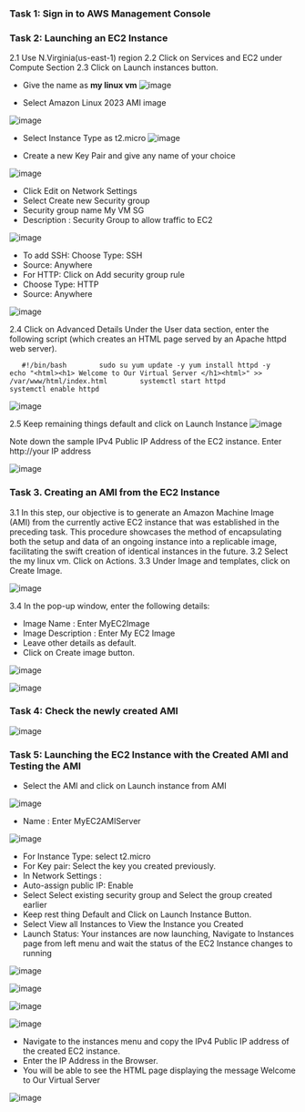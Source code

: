 ### Task 1: Sign in to AWS Management Console

### Task 2: Launching an EC2 Instance
2.1 Use N.Virginia(us-east-1) region
2.2 Click on Services and EC2 under Compute Section
2.3 Click on Launch instances button.
* Give the name as **my linux vm**
![image](https://github.com/Asma09Akram/AWS-AMI-Creation/assets/124654068/3e56b941-c6b2-4a68-9fe1-dbb18cb2d2b8)


* Select Amazon Linux 2023 AMI image
    
![image](https://github.com/Asma09Akram/AWS-AMI-Creation/assets/124654068/150f1db0-0fc3-4331-9c0c-4bb85a0009dc)


* Select Instance Type as t2.micro
  ![image](https://github.com/Asma09Akram/AWS-AMI-Creation/assets/124654068/5be64b5d-8da0-40e9-be7d-2d3dbd061e62)

* Create a new Key Pair and give any name of your choice    
    
![image](https://github.com/Asma09Akram/AWS-AMI-Creation/assets/124654068/61e11e3f-b335-4066-9287-8584baf7c9ab)


* Click Edit on Network Settings
* Select Create new Security group
* Security group name My VM SG
* Description : Security Group to allow traffic to EC2
    
![image](https://github.com/Asma09Akram/AWS-AMI-Creation/assets/124654068/5234ea1a-1bcc-4f11-ae5f-bf9656f1d7a5)


* To add SSH: Choose Type: SSH
* Source: Anywhere
* For HTTP: Click on Add security group rule
* Choose Type: HTTP 
* Source: Anywhere
    
![image](https://github.com/Asma09Akram/AWS-AMI-Creation/assets/124654068/be06884d-6e00-4922-aaec-b8f6ab4a5a4b)


2.4 Click on Advanced Details Under the User data section, enter the following script (which creates an HTML page served by an Apache httpd web server).

`    #!/bin/bash       
sudo su
yum update -y
yum install httpd -y                
echo "<html><h1> Welcome to Our Virtual Server </h1><html>" >> /var/www/html/index.html       
systemctl start httpd               
systemctl enable httpd		`

![image](https://github.com/Asma09Akram/AWS-AMI-Creation/assets/124654068/1cd2251e-d31d-48e8-b079-5ca513f44f7e)


2.5 Keep remaining things default and click on Launch Instance
![image](https://github.com/Asma09Akram/AWS-AMI-Creation/assets/124654068/b61deaf1-2b73-4060-872c-ea5c7ff6ac62)


Note down the sample IPv4 Public IP Address of the EC2 instance. 
Enter http://your IP address

![image](https://github.com/Asma09Akram/AWS-AMI-Creation/assets/124654068/ce7ad363-7e88-4d76-8ae8-b8546944e9ce)


### Task 3. Creating an AMI from the EC2 Instance
3.1 In this step, our objective is to generate an Amazon Machine Image (AMI) from the currently active EC2 instance that was established in the preceding task. This procedure showcases the method of encapsulating both the setup and data of an ongoing instance into a replicable image, facilitating the swift creation of identical instances in the future.
3.2 Select the my linux vm. Click on Actions.
3.3 Under Image and templates, click on Create Image.

![image](https://github.com/Asma09Akram/AWS-AMI-Creation/assets/124654068/3743ae7b-ef16-4682-b628-3cfab9b123fc)


3.4 In the pop-up window, enter the following details:

* Image Name : Enter MyEC2Image
* Image Description : Enter My EC2 Image
* Leave other details as default.
* Click on Create image button.
  
![image](https://github.com/Asma09Akram/AWS-AMI-Creation/assets/124654068/9700ac75-3c60-44ee-9e49-a358629f9003)

![image](https://github.com/Asma09Akram/AWS-AMI-Creation/assets/124654068/83fe79e1-d851-441c-8e40-cd748e227714)

### Task 4: Check the newly created AMI

![image](https://github.com/Asma09Akram/AWS-AMI-Creation/assets/124654068/5eb6aa97-89f0-498d-8d67-9328e93f5583)



### Task 5: Launching the EC2 Instance with the Created AMI and Testing the AMI
* Select the AMI and click on Launch instance from AMI
  
![image](https://github.com/Asma09Akram/AWS-AMI-Creation/assets/124654068/14c612b4-8e95-4b99-8d8c-6f73b5bbe0fd)


* Name : Enter MyEC2AMIServer

![image](https://github.com/Asma09Akram/AWS-AMI-Creation/assets/124654068/4ba21a6b-415e-4436-bc62-6162a40eb3bf)


* For Instance Type: select t2.micro
* For Key pair: Select the key you created previously.
* In Network Settings :
* Auto-assign public IP: Enable
* Select Select existing security group and Select the group created earlier
* Keep rest thing Default and Click on Launch Instance Button.
* Select View all Instances to View the Instance you Created
* Launch Status: Your instances are now launching, Navigate to Instances page from left menu and wait the status of the EC2 Instance changes to running

![image](https://github.com/Asma09Akram/AWS-AMI-Creation/assets/124654068/baeb6a38-2e81-4996-ad37-7f278cbb750a)

![image](https://github.com/Asma09Akram/AWS-AMI-Creation/assets/124654068/4390b82d-7281-4014-b57d-533ad99d4e92)



![image](https://github.com/Asma09Akram/AWS-AMI-Creation/assets/124654068/28664524-ce48-4805-b8b8-3e3addaa4bb6)



![image](https://github.com/Asma09Akram/AWS-AMI-Creation/assets/124654068/fb3eda6a-a8f7-40e4-9a63-6684e91807bc)


* Navigate to the instances menu and copy the IPv4 Public IP address of the created EC2 instance.
* Enter the IP Address in the Browser.
* You will be able to see the HTML page displaying the message Welcome to Our Virtual Server

![image](https://github.com/Asma09Akram/AWS-AMI-Creation/assets/124654068/0ebcade7-d676-4e75-9145-850d0e635439)
